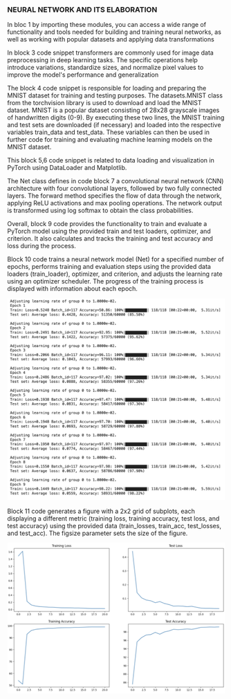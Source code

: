 
### NEURAL NETWORK AND ITS ELABORATION


In bloc 1 by importing these modules, you can access a wide range of functionality and tools needed for building and training neural networks, as well as working with popular datasets and applying data transformations

In block 3 code snippet transformers are commonly used for image data preprocessing in deep learning tasks. The specific operations help introduce variations, standardize sizes, and normalize pixel values to improve the model's performance and generalization


The block 4 code snippet is responsible for loading and preparing the MNIST dataset for training and testing purposes. The datasets.MNIST class from the torchvision library is used to download and load the MNIST dataset. MNIST is a popular dataset consisting of 28x28 grayscale images of handwritten digits (0-9). By executing these two lines, the MNIST training and test sets are downloaded (if necessary) and loaded into the respective variables train_data and test_data. These variables can then be used in further code for training and evaluating machine learning models on the MNIST dataset.


This block 5,6 code snippet is related to data loading and visualization in PyTorch using DataLoader and Matplotlib. 


The Net class defines in code block 7 a convolutional neural network (CNN) architecture with four convolutional layers, followed by two fully connected layers. The forward method specifies the flow of data through the network, applying ReLU activations and max pooling operations. The network output is transformed using log softmax to obtain the class probabilities.


Overall, block 9 code provides the functionality to train and evaluate a PyTorch model using the provided train and test loaders, optimizer, and criterion. It also calculates and tracks the training and test accuracy and loss during the process.


Block 10 code trains a neural network model (Net) for a specified number of epochs, performs training and evaluation steps using the provided data loaders (train_loader), optimizer, and criterion, and adjusts the learning rate using an optimizer scheduler. The progress of the training process is displayed with information about each epoch.

![Alt text](img1.jpg?raw=true "Test Accuracy")


Block 11 code generates a figure with a 2x2 grid of subplots, each displaying a different metric (training loss, training accuracy, test loss, and test accuracy) using the provided data (train_losses, train_acc, test_losses, and test_acc). The figsize parameter sets the size of the figure.

![Alt text](img2.jpg?raw=true "Test Accuracy")
